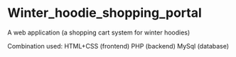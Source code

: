 # Winter_hoodie_shopping_portal
A web application (a shopping cart system for winter hoodies)

Combination used:
HTML+CSS (frontend)
PHP (backend)
MySql (database)
